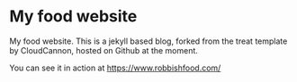 # My food website

My food website. This is a jekyll based blog, forked from the treat template by CloudCannon, hosted on Github at the moment.

You can see it in action at https://www.robbishfood.com/
